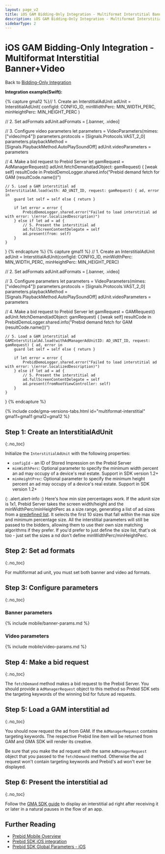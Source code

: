 ```yaml
---
layout: page_v2
title: iOS GAM Bidding-Only Integration - Multiformat Interstitial Banner+Video
description: iOS GAM Bidding-Only Integration - Multiformat Interstitial Banner+Video
sidebarType: 2
---
```


# iOS GAM Bidding-Only Integration - Multiformat Interstitial Banner+Video

Back to [Bidding-Only Integration](/prebid-mobile/pbm-api/ios/ios-sdk-integration-gam-original-api.html#adunit-specific-instructions)

**Integration example(Swift):**

{% capture gma12 %}// 1. Create an InterstitialAdUnit
adUnit = InterstitialAdUnit(
    configId: CONFIG_ID,
    minWidthPerc: MIN_WIDTH_PERC,
    minHeightPerc: MIN_HEIGHT_PERC
)

// 2. Set adFormats
adUnit.adFormats = [.banner, .video]

// 3. Configure video parameters
let parameters = VideoParameters(mimes: ["video/mp4"])
parameters.protocols = [Signals.Protocols.VAST_2_0]
parameters.playbackMethod = [Signals.PlaybackMethod.AutoPlaySoundOff]
adUnit.videoParameters = parameters

// 4. Make a bid request to Prebid Server
let gamRequest = AdManagerRequest()
adUnit.fetchDemand(adObject: gamRequest) { [weak self] resultCode in
    PrebidDemoLogger.shared.info("Prebid demand fetch for GAM \(resultCode.name())")
    
    // 5. Load a GAM interstitial ad
    InterstitialAd.load(with: AD_UNIT_ID, request: gamRequest) { ad, error in
        guard let self = self else { return }
        
        if let error = error {
            PrebidDemoLogger.shared.error("Failed to load interstitial ad with error: \(error.localizedDescription)")
        } else if let ad = ad {
            // 5. Present the interstitial ad
            ad.fullScreenContentDelegate = self
            ad.present(from: self)
        }
    }
}
{% endcapture %}
{% capture gma11 %} // 1. Create an InterstitialAdUnit
adUnit = InterstitialAdUnit(configId: CONFIG_ID, minWidthPerc: MIN_WIDTH_PERC, minHeightPerc: MIN_HEIGHT_PERC)

// 2. Set adFormats
adUnit.adFormats = [.banner, .video]

// 3. Configure parameters
let parameters = VideoParameters(mimes: ["video/mp4"])
parameters.protocols = [Signals.Protocols.VAST_2_0]
parameters.playbackMethod = [Signals.PlaybackMethod.AutoPlaySoundOff]
adUnit.videoParameters = parameters

// 4. Make a bid request to Prebid Server
let gamRequest = GAMRequest()
adUnit.fetchDemand(adObject: gamRequest) { [weak self] resultCode in
    PrebidDemoLogger.shared.info("Prebid demand fetch for GAM \(resultCode.name())")

    // 5. Load a GAM interstitial ad
    GAMInterstitialAd.load(withAdManagerAdUnitID: AD_UNIT_ID, request: gamRequest) { ad, error in
        guard let self = self else { return }

        if let error = error {
            PrebidDemoLogger.shared.error("Failed to load interstitial ad with error: \(error.localizedDescription)")
        } else if let ad = ad {
            // 5. Present the interstitial ad
            ad.fullScreenContentDelegate = self
            ad.present(fromRootViewController: self)
        }
    }
}
{% endcapture %}

{% include code/gma-versions-tabs.html id="multiformat-interstitial" gma11=gma11 gma12=gma12 %}

## Step 1: Create an InterstitialAdUnit
{:.no_toc}

Initialize the `InterstitialAdUnit` with the following properties:

- `configId` - an ID of Stored Impression on the Prebid Server
- `minWidthPerc`: Optional parameter to specify the minimum width percent an ad may occupy of a device's real estate. Support in SDK version 1.2+
- `minHeightPrec`: Optional parameter to specify the minimum height percent an ad may occupy of a device's real estate. Support in SDK version 1.2+

{: .alert.alert-info :}
Here's how min size percentages work. If the adunit size is 1x1, Prebid Server takes the screen width/height and the minWidthPerc/minHeightPerc as a size range, generating a list of ad sizes from a [predefined list](https://github.com/prebid/prebid-server/blob/master/config/interstitial.go). It selects the first 10 sizes that fall within the max size and minimum percentage size. All the interstitial parameters will still be passed to the bidders, allowing them to use their own size matching algorithms if they prefer. If you'd prefer to just define the size list, that's ok too - just set the sizes a
nd don't define minWidthPerc/minHeightPerc.

## Step 2: Set ad formats
{:.no_toc}

For multiformat ad unit, you must set both banner and video ad formats.

## Step 3: Configure parameters
{:.no_toc}

### Banner parameters

{% include mobile/banner-params.md %}

### Video parameters

{% include mobile/video-params.md %}

## Step 4: Make a bid request
{:.no_toc}

The `fetchDemand` method makes a bid request to the Prebid Server. You should provide a `AdManagerRequest` object to this method so Prebid SDK sets the targeting keywords of the winning bid for future ad requests.

## Step 5: Load a GAM interstitial ad
{:.no_toc}

You should now request the ad from GAM. If the `AdManagerRequest` contains targeting keywords. The respective Prebid line item will be returned from GAM and GMA SDK will render its creative.

Be sure that you make the ad request with the same `AdManagerRequest` object that you passed to the `fetchDemand` method. Otherwise the ad request won't contain targeting keywords and Prebid's ad won't ever be displayed.

## Step 6: Present the interstitial ad
{:.no_toc}

Follow the [GMA SDK guide](https://developers.google.com/ad-manager/mobile-ads-sdk/ios/interstitial#display_the_ad) to display an interstitial ad right after receiving it or later in a natural pauses in the flow of an app.

## Further Reading

- [Prebid Mobile Overview](/prebid-mobile/prebid-mobile.html)
- [Prebid SDK iOS integration](/prebid-mobile/pbm-api/ios/code-integration-ios.html)
- [Prebid SDK Global Parameters - iOS](/prebid-mobile/pbm-api/ios/pbm-targeting-ios.html)
